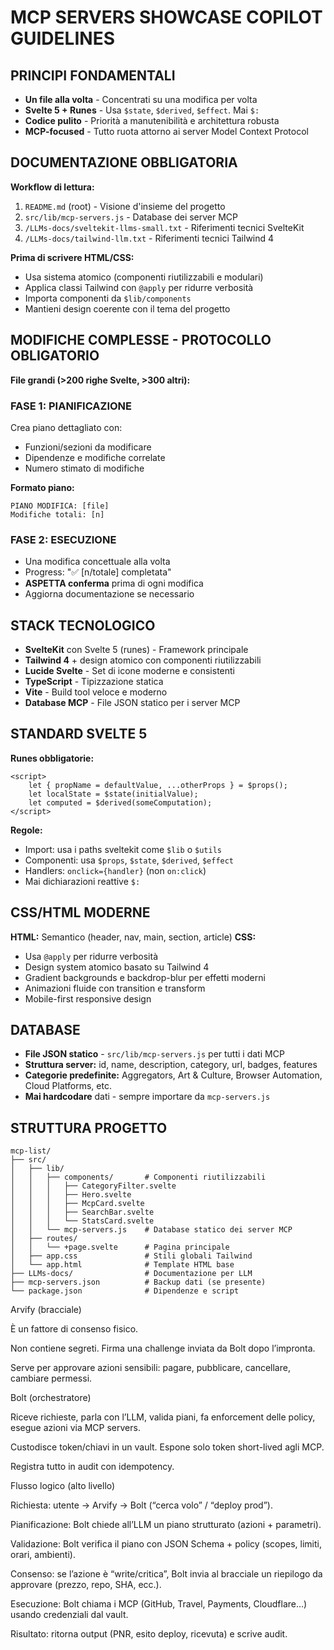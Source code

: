 # MCP SERVERS SHOWCASE COPILOT GUIDELINES

## PRINCIPI FONDAMENTALI

- **Un file alla volta** - Concentrati su una modifica per volta
- **Svelte 5 + Runes** - Usa `$state`, `$derived`, `$effect`. Mai `$:`
- **Codice pulito** - Priorità a manutenibilità e architettura robusta
- **MCP-focused** - Tutto ruota attorno ai server Model Context Protocol

## DOCUMENTAZIONE OBBLIGATORIA

**Workflow di lettura:**

1. `README.md` (root) - Visione d'insieme del progetto
2. `src/lib/mcp-servers.js` - Database dei server MCP
3. `/LLMs-docs/sveltekit-llms-small.txt` - Riferimenti tecnici SvelteKit
4. `/LLMs-docs/tailwind-llm.txt` - Riferimenti tecnici Tailwind 4

**Prima di scrivere HTML/CSS:**

- Usa sistema atomico (componenti riutilizzabili e modulari)
- Applica classi Tailwind con `@apply` per ridurre verbosità
- Importa componenti da `$lib/components`
- Mantieni design coerente con il tema del progetto

## MODIFICHE COMPLESSE - PROTOCOLLO OBLIGATORIO

**File grandi (>200 righe Svelte, >300 altri):**

### FASE 1: PIANIFICAZIONE

Crea piano dettagliato con:

- Funzioni/sezioni da modificare
- Dipendenze e modifiche correlate
- Numero stimato di modifiche

**Formato piano:**

```
PIANO MODIFICA: [file]
Modifiche totali: [n]
```

### FASE 2: ESECUZIONE

- Una modifica concettuale alla volta
- Progress: "✅ [n/totale] completata"
- **ASPETTA conferma** prima di ogni modifica
- Aggiorna documentazione se necessario

## STACK TECNOLOGICO

- **SvelteKit** con Svelte 5 (runes) - Framework principale
- **Tailwind 4** + design atomico con componenti riutilizzabili
- **Lucide Svelte** - Set di icone moderne e consistenti
- **TypeScript** - Tipizzazione statica
- **Vite** - Build tool veloce e moderno
- **Database MCP** - File JSON statico per i server MCP

## STANDARD SVELTE 5

**Runes obbligatorie:**

```svelte
<script>
	let { propName = defaultValue, ...otherProps } = $props();
	let localState = $state(initialValue);
	let computed = $derived(someComputation);
</script>
```

**Regole:**

- Import: usa i paths sveltekit come `$lib` o `$utils`
- Componenti: usa `$props`, `$state`, `$derived`, `$effect`
- Handlers: `onclick={handler}` (non `on:click`)
- Mai dichiarazioni reattive `$:`

## CSS/HTML MODERNE

**HTML:** Semantico (header, nav, main, section, article)
**CSS:**

- Usa `@apply` per ridurre verbosità
- Design system atomico basato su Tailwind 4
- Gradient backgrounds e backdrop-blur per effetti moderni
- Animazioni fluide con transition e transform
- Mobile-first responsive design

## DATABASE

- **File JSON statico** - `src/lib/mcp-servers.js` per tutti i dati MCP
- **Struttura server:** id, name, description, category, url, badges, features
- **Categorie predefinite:** Aggregators, Art & Culture, Browser Automation, Cloud Platforms, etc.
- **Mai hardcodare** dati - sempre importare da `mcp-servers.js`

## STRUTTURA PROGETTO

```
mcp-list/
├── src/
│   ├── lib/
│   │   ├── components/       # Componenti riutilizzabili
│   │   │   ├── CategoryFilter.svelte
│   │   │   ├── Hero.svelte
│   │   │   ├── McpCard.svelte
│   │   │   ├── SearchBar.svelte
│   │   │   └── StatsCard.svelte
│   │   └── mcp-servers.js    # Database statico dei server MCP
│   ├── routes/
│   │   └── +page.svelte      # Pagina principale
│   ├── app.css               # Stili globali Tailwind
│   └── app.html              # Template HTML base
├── LLMs-docs/                # Documentazione per LLM
├── mcp-servers.json          # Backup dati (se presente)
└── package.json              # Dipendenze e script
```

Arvify (bracciale)

È un fattore di consenso fisico.

Non contiene segreti. Firma una challenge inviata da Bolt dopo l’impronta.

Serve per approvare azioni sensibili: pagare, pubblicare, cancellare, cambiare permessi.

Bolt (orchestratore)

Riceve richieste, parla con l’LLM, valida piani, fa enforcement delle policy, esegue azioni via MCP servers.

Custodisce token/chiavi in un vault. Espone solo token short-lived agli MCP.

Registra tutto in audit con idempotency.

Flusso logico (alto livello)

Richiesta: utente → Arvify → Bolt (“cerca volo” / “deploy prod”).

Pianificazione: Bolt chiede all’LLM un piano strutturato (azioni + parametri).

Validazione: Bolt verifica il piano con JSON Schema + policy (scopes, limiti, orari, ambienti).

Consenso: se l’azione è “write/critica”, Bolt invia al bracciale un riepilogo da approvare (prezzo, repo, SHA, ecc.).

Esecuzione: Bolt chiama i MCP (GitHub, Travel, Payments, Cloudflare…) usando credenziali dal vault.

Risultato: ritorna output (PNR, esito deploy, ricevuta) e scrive audit.
